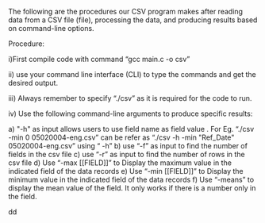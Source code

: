 The following are the procedures our CSV program makes  after reading data from a CSV file (file), processing the data, and producing results based on command-line options.

Procedure:

i)First compile code with command “gcc main.c -o csv”

ii) use your command line interface (CLI) to type the commands and get the desired output.

iii) Always remember to specify “./csv” as it is required for the code to run.

iv) Use the following command-line arguments to produce specific results:

 a)  "-h" as input allows users to use field name as field value .
      For Eg. “./csv -min 0 05020004-eng.csv” can be refer as “./csv -h -min "Ref_Date" 05020004-eng.csv” using “ -h”
 b)  use “-f” as input to find the number of fields in the csv file 
 c) use “-r” as input to find the number of rows in the csv file 
 d) Use “-max [[FIELD]]”  to Display the maximum value in the indicated field of the data records
 e) Use “-min [[FIELD]]”  to Display the minimum value in the indicated field of the data records
 f) Use “-means” to display the mean value of the field. It only works if there is a number only in the field.

dd

